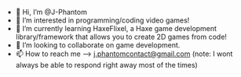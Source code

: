 - 👋 Hi, I’m @J-Phantom
- 👀 I’m interested in programming/coding video games!
- 🌱 I’m currently learning HaxeFlixel, a Haxe game development library/framework that allows you to create 2D games from code!
- 💞️ I’m looking to collaborate on game development.
- 📫 How to reach me --> j.phantomcontact@gmail.com (note: I wont always be able to respond right away most of the times)
